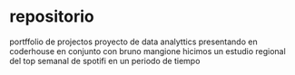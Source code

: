 # repositorio
portffolio de projectos
proyecto de data analyttics presentando en coderhouse en conjunto con bruno mangione hicimos un estudio regional del top semanal de spotifi en un periodo de tiempo

